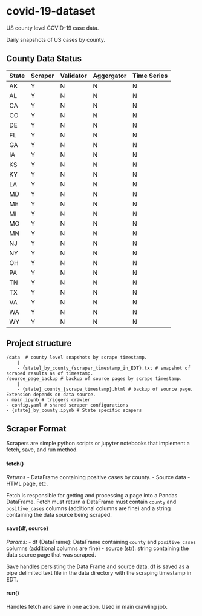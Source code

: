 # covid-19-dataset
US county level COVID-19 case data.

Daily snapshots of US cases by county. 

## County Data Status
| State | Scraper | Validator | Aggergator | Time Series |
|-------|---------|-----------|------------|-------------|
|   AK  |    Y    |     N     |     N      |      N      |
|   AL  |    Y    |     N     |     N      |      N      |
|   CA  |    Y    |     N     |     N      |      N      |
|   CO  |    Y    |     N     |     N      |      N      |
|   DE  |    Y    |     N     |     N      |      N      |
|   FL  |    Y    |     N     |     N      |      N      |
|   GA  |    Y    |     N     |     N      |      N      |
|   IA  |    Y    |     N     |     N      |      N      |
|   KS  |    Y    |     N     |     N      |      N      |
|   KY  |    Y    |     N     |     N      |      N      |
|   LA  |    Y    |     N     |     N      |      N      |
|   MD  |    Y    |     N     |     N      |      N      |
|   ME  |    Y    |     N     |     N      |      N      |
|   MI  |    Y    |     N     |     N      |      N      |
|   MO  |    Y    |     N     |     N      |      N      |
|   MN  |    Y    |     N     |     N      |      N      |
|   NJ  |    Y    |     N     |     N      |      N      |
|   NY  |    Y    |     N     |     N      |      N      |
|   OH  |    Y    |     N     |     N      |      N      |
|   PA  |    Y    |     N     |     N      |      N      |
|   TN  |    Y    |     N     |     N      |      N      |
|   TX  |    Y    |     N     |     N      |      N      |
|   VA  |    Y    |     N     |     N      |      N      |
|   WA  |    Y    |     N     |     N      |      N      |
|   WY  |    Y    |     N     |     N      |      N      |


## Project structure
```
/data  # county level snapshots by scrape timestamp.
    |
    - {state}_by_county_{scraper_timestamp_in_EDT}.txt # snapshot of scraped results as of timestamp.
/source_page_backup # backup of source pages by scrape timestamp.
    |
    - {state}_county_{scrape_timestamp}.html # backup of source page. Extension depends on data source.
- main.ipynb # triggers crawler
- config.yaml # shared scraper configurations
- {state}_by_county.ipynb # State specific scapers
```

## Scraper Format
Scrapers are simple python scripts or jupyter notebooks that implement a fetch, save, and run method.
#### fetch() 
_Returns_
	- DataFrame containing positive cases by county.
	- Source data - HTML page, etc.
	
Fetch is responsible for getting and processing a page into a Pandas DataFrame. Fetch must return a DataFrame must contain `county` and `positive_cases` columns (additional columns are fine) and a string containing the data source being scraped.

#### save(df, source)
_Params:_
	- df (DataFrame): DataFrame containing `county` and `positive_cases` columns (additional columns are fine) 
	- source (str): string containing the data source page that was scraped.

Save handles persisting the Data Frame and source data. df is saved as a pipe delimited text file in the data directory with the scraping timestamp in EDT.

#### run()
Handles fetch and save in one action. Used in main crawling job.